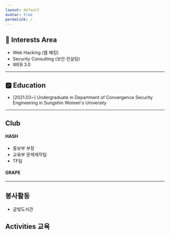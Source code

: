 ```yaml
---
layout: default
avatar: true
permalink: /
---
```

## 🚀 Interests Area
- Web Hacking (웹 해킹)
- Security Consulting (보안 컨설팅)
- WEB 3.0

---

## 🅿️ Education
- [2021.03~] Undergraduate in Department of Convergence Security Engineering in Sungshin Women's University


---

## Club
#### HASH
- 홍보부 부장
- 교육부 문제제작팀
- TF팀

#### GRAPE
  

---

## 봉사활동
- 글빛도서관


## Activities 교육





